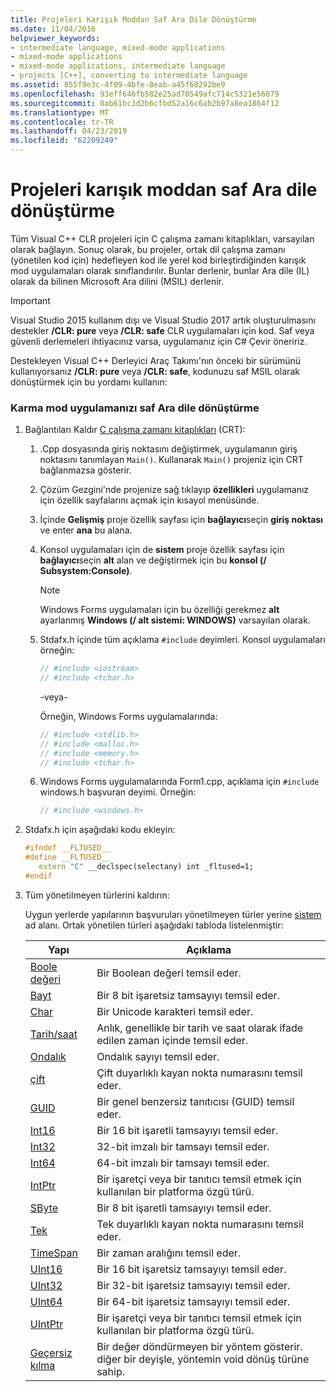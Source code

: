 ```yaml
---
title: Projeleri Karışık Moddan Saf Ara Dile Dönüştürme
ms.date: 11/04/2016
helpviewer_keywords:
- intermediate language, mixed-mode applications
- mixed-mode applications
- mixed-mode applications, intermediate language
- projects [C++], converting to intermediate language
ms.assetid: 855f9e3c-4f09-4bfe-8eab-a45f68292be9
ms.openlocfilehash: 93eff646fb582e25ad70549afc714c5321e56079
ms.sourcegitcommit: 0ab61bc3d2b6cfbd52a16c6ab2b97a8ea1864f12
ms.translationtype: MT
ms.contentlocale: tr-TR
ms.lasthandoff: 04/23/2019
ms.locfileid: "62209249"
---
```

# <a name="converting-projects-from-mixed-mode-to-pure-intermediate-language"></a>Projeleri karışık moddan saf Ara dile dönüştürme

Tüm Visual C++ CLR projeleri için C çalışma zamanı kitaplıkları, varsayılan olarak bağlayın. Sonuç olarak, bu projeler, ortak dil çalışma zamanı (yönetilen kod için) hedefleyen kod ile yerel kod birleştirdiğinden karışık mod uygulamaları olarak sınıflandırılır. Bunlar derlenir, bunlar Ara dile (IL) olarak da bilinen Microsoft Ara dilini (MSIL) derlenir.

> [!IMPORTANT]
> Visual Studio 2015 kullanım dışı ve Visual Studio 2017 artık oluşturulmasını destekler **/CLR: pure** veya **/CLR: safe** CLR uygulamaları için kod. Saf veya güvenli derlemeleri ihtiyacınız varsa, uygulamanız için C# Çevir öneririz.

Destekleyen Visual C++ Derleyici Araç Takımı'nın önceki bir sürümünü kullanıyorsanız **/CLR: pure** veya **/CLR: safe**, kodunuzu saf MSIL olarak dönüştürmek için bu yordamı kullanın:

### <a name="to-convert-your-mixed-mode-application-into-pure-intermediate-language"></a>Karma mod uygulamanızı saf Ara dile dönüştürme

1. Bağlantıları Kaldır [C çalışma zamanı kitaplıkları](../c-runtime-library/crt-library-features.md) (CRT):

   1. .Cpp dosyasında giriş noktasını değiştirmek, uygulamanın giriş noktasını tanımlayan `Main()`. Kullanarak `Main()` projeniz için CRT bağlanmazsa gösterir.

   2. Çözüm Gezgini'nde projenize sağ tıklayıp **özellikleri** uygulamanız için özellik sayfalarını açmak için kısayol menüsünde.

   3. İçinde **Gelişmiş** proje özellik sayfası için **bağlayıcı**seçin **giriş noktası** ve enter **ana** bu alana.

   4. Konsol uygulamaları için de **sistem** proje özellik sayfası için **bağlayıcı**seçin **alt** alan ve değiştirmek için bu **konsol (/ Subsystem:Console)**.

      > [!NOTE]
      > Windows Forms uygulamaları için bu özelliği gerekmez **alt** ayarlanmış **Windows (/ alt sistemi: WINDOWS)** varsayılan olarak.

   5. Stdafx.h içinde tüm açıklama `#include` deyimleri. Konsol uygulamaları örneğin:

      ```cpp
      // #include <iostream>
      // #include <tchar.h>
      ```

       -veya-

       Örneğin, Windows Forms uygulamalarında:

      ```cpp
      // #include <stdlib.h>
      // #include <malloc.h>
      // #include <memory.h>
      // #include <tchar.h>
      ```

   6. Windows Forms uygulamalarında Form1.cpp, açıklama için `#include` windows.h başvuran deyimi. Örneğin:

      ```cpp
      // #include <windows.h>
      ```

2. Stdafx.h için aşağıdaki kodu ekleyin:

   ```cpp
   #ifndef __FLTUSED__
   #define __FLTUSED__
      extern "C" __declspec(selectany) int _fltused=1;
   #endif
   ```

3. Tüm yönetilmeyen türlerini kaldırın:

   Uygun yerlerde yapılarının başvuruları yönetilmeyen türler yerine [sistem](/dotnet/api/system) ad alanı. Ortak yönetilen türleri aşağıdaki tabloda listelenmiştir:

   |Yapı|Açıklama|
   |---------------|-----------------|
   |[Boole değeri](/dotnet/api/system.boolean)|Bir Boolean değeri temsil eder.|
   |[Bayt](/dotnet/api/system.byte)|Bir 8 bit işaretsiz tamsayıyı temsil eder.|
   |[Char](/dotnet/api/system.char)|Bir Unicode karakteri temsil eder.|
   |[Tarih/saat](/dotnet/api/system.datetime)|Anlık, genellikle bir tarih ve saat olarak ifade edilen zaman içinde temsil eder.|
   |[Ondalık](/dotnet/api/system.decimal)|Ondalık sayıyı temsil eder.|
   |[çift](/dotnet/api/system.double)|Çift duyarlıklı kayan nokta numarasını temsil eder.|
   |[GUID](/dotnet/api/system.guid)|Bir genel benzersiz tanıtıcısı (GUID) temsil eder.|
   |[Int16](/dotnet/api/system.int16)|Bir 16 bit işaretli tamsayıyı temsil eder.|
   |[Int32](/dotnet/api/system.int32)|32-bit imzalı bir tamsayı temsil eder.|
   |[Int64](/dotnet/api/system.int64)|64-bit imzalı bir tamsayı temsil eder.|
   |[IntPtr](/dotnet/api/system.intptr)|Bir işaretçi veya bir tanıtıcı temsil etmek için kullanılan bir platforma özgü türü.|
   |[SByte](/dotnet/api/system.byte)|Bir 8 bit işaretli tamsayıyı temsil eder.|
   |[Tek](/dotnet/api/system.single)|Tek duyarlıklı kayan nokta numarasını temsil eder.|
   |[TimeSpan](/dotnet/api/system.timespan)|Bir zaman aralığını temsil eder.|
   |[UInt16](/dotnet/api/system.uint16)|Bir 16 bit işaretsiz tamsayıyı temsil eder.|
   |[UInt32](/dotnet/api/system.uint32)|Bir 32-bit işaretsiz tamsayıyı temsil eder.|
   |[UInt64](/dotnet/api/system.uint64)|Bir 64-bit işaretsiz tamsayıyı temsil eder.|
   |[UIntPtr](/dotnet/api/system.uintptr)|Bir işaretçi veya bir tanıtıcı temsil etmek için kullanılan bir platforma özgü türü.|
   |[Geçersiz kılma](/dotnet/api/system.void)|Bir değer döndürmeyen bir yöntem gösterir. diğer bir deyişle, yöntemin void dönüş türüne sahip.|